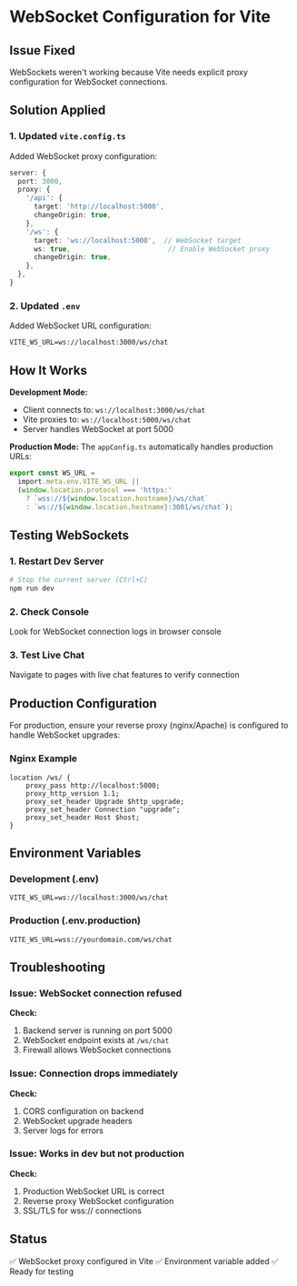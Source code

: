 # WebSocket Configuration for Vite

## Issue Fixed
WebSockets weren't working because Vite needs explicit proxy configuration for WebSocket connections.

## Solution Applied

### 1. Updated `vite.config.ts`
Added WebSocket proxy configuration:
```typescript
server: {
  port: 3000,
  proxy: {
    '/api': {
      target: 'http://localhost:5000',
      changeOrigin: true,
    },
    '/ws': {
      target: 'ws://localhost:5000',  // WebSocket target
      ws: true,                        // Enable WebSocket proxy
      changeOrigin: true,
    },
  },
}
```

### 2. Updated `.env`
Added WebSocket URL configuration:
```env
VITE_WS_URL=ws://localhost:3000/ws/chat
```

## How It Works

**Development Mode:**
- Client connects to: `ws://localhost:3000/ws/chat`
- Vite proxies to: `ws://localhost:5000/ws/chat`
- Server handles WebSocket at port 5000

**Production Mode:**
The `appConfig.ts` automatically handles production URLs:
```typescript
export const WS_URL =
  import.meta.env.VITE_WS_URL || 
  (window.location.protocol === 'https:'
    ? `wss://${window.location.hostname}/ws/chat`
    : `ws://${window.location.hostname}:3001/ws/chat`);
```

## Testing WebSockets

### 1. Restart Dev Server
```bash
# Stop the current server (Ctrl+C)
npm run dev
```

### 2. Check Console
Look for WebSocket connection logs in browser console

### 3. Test Live Chat
Navigate to pages with live chat features to verify connection

## Production Configuration

For production, ensure your reverse proxy (nginx/Apache) is configured to handle WebSocket upgrades:

### Nginx Example
```nginx
location /ws/ {
    proxy_pass http://localhost:5000;
    proxy_http_version 1.1;
    proxy_set_header Upgrade $http_upgrade;
    proxy_set_header Connection "upgrade";
    proxy_set_header Host $host;
}
```

## Environment Variables

### Development (.env)
```env
VITE_WS_URL=ws://localhost:3000/ws/chat
```

### Production (.env.production)
```env
VITE_WS_URL=wss://yourdomain.com/ws/chat
```

## Troubleshooting

### Issue: WebSocket connection refused
**Check:**
1. Backend server is running on port 5000
2. WebSocket endpoint exists at `/ws/chat`
3. Firewall allows WebSocket connections

### Issue: Connection drops immediately
**Check:**
1. CORS configuration on backend
2. WebSocket upgrade headers
3. Server logs for errors

### Issue: Works in dev but not production
**Check:**
1. Production WebSocket URL is correct
2. Reverse proxy WebSocket configuration
3. SSL/TLS for wss:// connections

## Status
✅ WebSocket proxy configured in Vite
✅ Environment variable added
✅ Ready for testing

